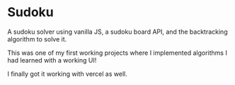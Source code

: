 # Sudoku
A sudoku solver using vanilla JS, a sudoku board API, and the backtracking algorithm to solve it.

This was one of my first working projects where I implemented algorithms I had learned with a working UI!

I finally got it working with vercel as well.
